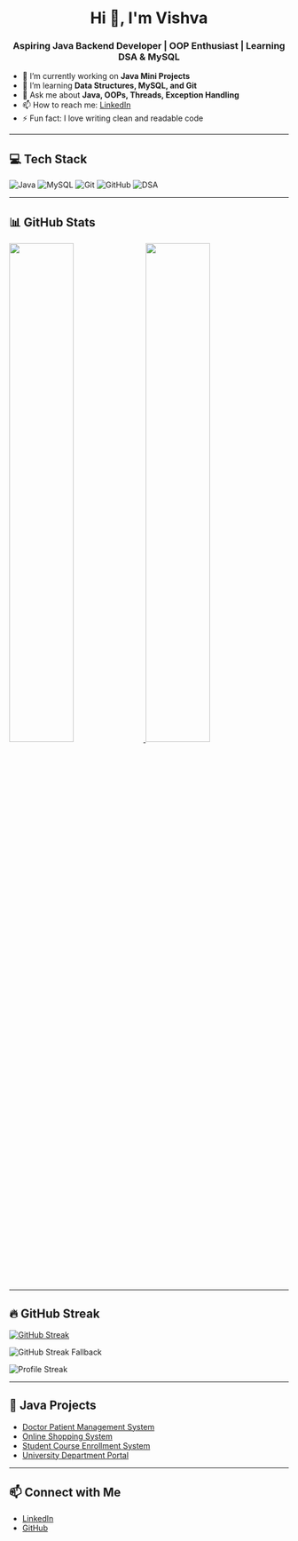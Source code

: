 <h1 align="center">Hi 👋, I'm Vishva</h1>
<h3 align="center">Aspiring Java Backend Developer | OOP Enthusiast | Learning DSA & MySQL</h3>

- 🔭 I’m currently working on **Java Mini Projects**
- 🌱 I’m learning **Data Structures, MySQL, and Git**
- 💬 Ask me about **Java, OOPs, Threads, Exception Handling**
- 📫 How to reach me: [LinkedIn](https://www.linkedin.com/in/vishva-k-s-900270274)
- ⚡ Fun fact: I love writing clean and readable code

---

## 💻 Tech Stack

<p align="left">
  <img src="https://img.shields.io/badge/Java-007396?style=for-the-badge&logo=java&logoColor=white" alt="Java" />
  <img src="https://img.shields.io/badge/MySQL-4479A1?style=for-the-badge&logo=mysql&logoColor=white" alt="MySQL" />
  <img src="https://img.shields.io/badge/Git-F05032?style=for-the-badge&logo=git&logoColor=white" alt="Git" />
  <img src="https://img.shields.io/badge/GitHub-181717?style=for-the-badge&logo=github&logoColor=white" alt="GitHub" />
  <img src="https://img.shields.io/badge/DSA-3776AB?style=for-the-badge&logo=codeforces&logoColor=white" alt="DSA" />
</p>

---

## 📊 GitHub Stats

<a href="https://github.com/Vishva1605">
  <img src="https://github-readme-stats.vercel.app/api?username=Vishva1605&show_icons=true&theme=radical" width="48%" />
  <img src="https://github-readme-stats.vercel.app/api/top-langs/?username=Vishva1605&layout=compact&theme=radical" width="48%" />
</a>

---

## 🔥 GitHub Streak

<!-- Dynamic GitHub Streak using streak-stats -->
[![GitHub Streak](https://streak-stats.demolab.com?user=Vishva1605&theme=default)](https://git.io/streak-stats)

<!-- Fallback: local image in case external link fails -->
<!-- Make sure streak.png is pushed and in the same folder as README.md -->
![GitHub Streak Fallback](Web-Projects/Protfolio/streak.png)

<!-- Optional Badge for extra flair -->
![Profile Streak](https://img.shields.io/badge/🔥%20GitHub%20Streak%20Active-orange?style=for-the-badge)

---

## 📌 Java Projects

- [Doctor Patient Management System](https://github.com/Vishva1605/Java/blob/main/Projects/DoctorPatientManagementSystem)  
- [Online Shopping System](https://github.com/Vishva1605/Java/tree/main/Projects/OnlineShoppingSystem)  
- [Student Course Enrollment System](https://github.com/Vishva1605/Java/tree/main/Projects/StudentCourseEnrollmentSystem)
- [University Department Portal](https://github.com/Vishva1605/Java/tree/main/Projects/UniversityDepartmentPortal)

---

## 📫 Connect with Me

- [LinkedIn](https://www.linkedin.com/in/vishva-k-s-900270274)
- [GitHub](https://github.com/Vishva1605)
